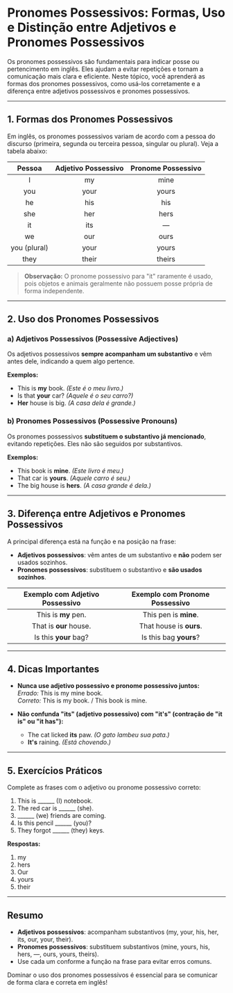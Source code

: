 
# Pronomes Possessivos: Formas, Uso e Distinção entre Adjetivos e Pronomes Possessivos

Os pronomes possessivos são fundamentais para indicar posse ou pertencimento em inglês. Eles ajudam a evitar repetições e tornam a comunicação mais clara e eficiente. Neste tópico, você aprenderá as formas dos pronomes possessivos, como usá-los corretamente e a diferença entre adjetivos possessivos e pronomes possessivos.

---

## 1. Formas dos Pronomes Possessivos

Em inglês, os pronomes possessivos variam de acordo com a pessoa do discurso (primeira, segunda ou terceira pessoa, singular ou plural). Veja a tabela abaixo:

| Pessoa         | Adjetivo Possessivo | Pronome Possessivo |
|:--------------:|:------------------:|:------------------:|
| I              | my                 | mine               |
| you            | your               | yours              |
| he             | his                | his                |
| she            | her                | hers               |
| it             | its                | —                  |
| we             | our                | ours               |
| you (plural)   | your               | yours              |
| they           | their              | theirs             |

> **Observação:** O pronome possessivo para "it" raramente é usado, pois objetos e animais geralmente não possuem posse própria de forma independente.

---

## 2. Uso dos Pronomes Possessivos

### a) Adjetivos Possessivos (Possessive Adjectives)

Os adjetivos possessivos **sempre acompanham um substantivo** e vêm antes dele, indicando a quem algo pertence.

**Exemplos:**
- This is **my** book. *(Este é o meu livro.)*
- Is that **your** car? *(Aquele é o seu carro?)*
- **Her** house is big. *(A casa dela é grande.)*

### b) Pronomes Possessivos (Possessive Pronouns)

Os pronomes possessivos **substituem o substantivo já mencionado**, evitando repetições. Eles não são seguidos por substantivos.

**Exemplos:**
- This book is **mine**. *(Este livro é meu.)*
- That car is **yours**. *(Aquele carro é seu.)*
- The big house is **hers**. *(A casa grande é dela.)*

---

## 3. Diferença entre Adjetivos e Pronomes Possessivos

A principal diferença está na função e na posição na frase:

- **Adjetivos possessivos**: vêm antes de um substantivo e **não** podem ser usados sozinhos.
- **Pronomes possessivos**: substituem o substantivo e **são usados sozinhos**.

| Exemplo com Adjetivo Possessivo | Exemplo com Pronome Possessivo |
|:-------------------------------:|:------------------------------:|
| This is **my** pen.             | This pen is **mine**.          |
| That is **our** house.          | That house is **ours**.        |
| Is this **your** bag?           | Is this bag **yours**?         |

---

## 4. Dicas Importantes

- **Nunca use adjetivo possessivo e pronome possessivo juntos:**  
  *Errado:* This is my mine book.  
  *Correto:* This is my book. / This book is mine.

- **Não confunda "its" (adjetivo possessivo) com "it's" (contração de "it is" ou "it has"):**  
  - The cat licked **its** paw. *(O gato lambeu sua pata.)*  
  - **It's** raining. *(Está chovendo.)*

---

## 5. Exercícios Práticos

Complete as frases com o adjetivo ou pronome possessivo correto:

1. This is ______ (I) notebook.
2. The red car is ______ (she).
3. ______ (we) friends are coming.
4. Is this pencil ______ (you)?
5. They forgot ______ (they) keys.

**Respostas:**
1. my
2. hers
3. Our
4. yours
5. their

---

## Resumo

- **Adjetivos possessivos**: acompanham substantivos (my, your, his, her, its, our, your, their).
- **Pronomes possessivos**: substituem substantivos (mine, yours, his, hers, —, ours, yours, theirs).
- Use cada um conforme a função na frase para evitar erros comuns.

Dominar o uso dos pronomes possessivos é essencial para se comunicar de forma clara e correta em inglês!
```
